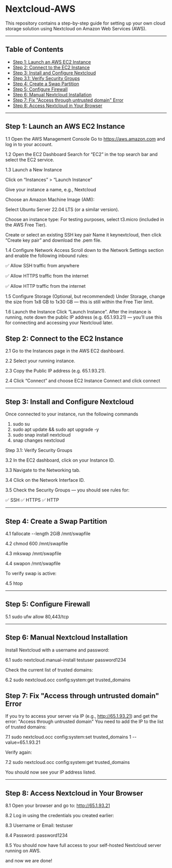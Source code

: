 # Nextcloud-AWS
This repository contains a step-by-step guide for setting up your own cloud storage solution using Nextcloud on Amazon Web Services (AWS).

---

## Table of Contents

- [Step 1: Launch an AWS EC2 Instance](#step-1-launch-an-aws-ec2-instance)  
- [Step 2: Connect to the EC2 Instance](#step-2-connect-to-the-ec2-instance)  
- [Step 3: Install and Configure Nextcloud](#step-3-install-and-configure-nextcloud)  
- [Step 3.1: Verify Security Groups](#step-31-verify-security-groups)  
- [Step 4: Create a Swap Partition](#step-4-create-a-swap-partition)  
- [Step 5: Configure Firewall](#step-5-configure-firewall)  
- [Step 6: Manual Nextcloud Installation](#step-6-manual-nextcloud-installation)  
- [Step 7: Fix "Access through untrusted domain" Error](#step-7-fix-access-through-untrusted-domain-error)  
- [Step 8: Access Nextcloud in Your Browser](#step-8-access-nextcloud-in-your-browser)  

---

## Step 1: Launch an AWS EC2 Instance

1.1 Open the AWS Management Console
Go to https://aws.amazon.com and log in to your account.

1.2 Open the EC2 Dashboard
Search for “EC2” in the top search bar and select the EC2 service.

1.3 Launch a New Instance

Click on “Instances” > “Launch Instance”

Give your instance a name, e.g., Nextcloud

Choose an Amazon Machine Image (AMI):

Select Ubuntu Server 22.04 LTS (or a similar version).

Choose an instance type: For testing purposes, select t3.micro (included in the AWS Free Tier).

Create or select an existing SSH key pair
Name it keynextcloud, then click “Create key pair” and download the .pem file.

1.4 Configure Network Access
Scroll down to the Network Settings section and enable the following inbound rules:

✅ Allow SSH traffic from anywhere

✅ Allow HTTPS traffic from the internet

✅ Allow HTTP traffic from the internet

1.5 Configure Storage
(Optional, but recommended)
Under Storage, change the size from 1x8 GB to 1x30 GB — this is still within the Free Tier limit.

1.6 Launch the Instance
Click “Launch Instance”.
After the instance is running, note down the public IP address (e.g. 65.1.93.21) — you’ll use this for connecting and accessing your Nextcloud later.

## Step 2: Connect to the EC2 Instance

2.1 Go to the Instances page in the AWS EC2 dashboard.

2.2 Select your running instance.

2.3 Copy the Public IP address (e.g. 65.1.93.21).

2.4 Click “Connect” and choose EC2 Instance Connect and click connect 

---

## Step 3: Install and Configure Nextcloud

Once connected to your instance, run the following commands

1. sudo su
2. sudo apt update && sudo apt upgrade -y
3. sudo snap install nextcloud
4. snap changes nextcloud

Step 3.1: Verify Security Groups

3.2 In the EC2 dashboard, click on your Instance ID.

3.3 Navigate to the Networking tab.

3.4 Click on the Network Interface ID.

3.5 Check the Security Groups — you should see rules for:

✅ SSH
✅ HTTPS
✅ HTTP

---

## Step 4: Create a Swap Partition

4.1 fallocate --length 2GiB /mnt/swapfile

4.2 chmod 600 /mnt/swapfile

4.3 mkswap /mnt/swapfile

4.4 swapon /mnt/swapfile

To verify swap is active:

4.5 htop

---

## Step 5: Configure Firewall

5.1 sudo ufw allow 80,443/tcp

----

## Step 6: Manual Nextcloud Installation

Install Nextcloud with a username and password:

6.1 sudo nextcloud.manual-install testuser password1234

Check the current list of trusted domains:

6.2 sudo nextcloud.occ config:system:get trusted_domains

## Step 7: Fix "Access through untrusted domain" Error
If you try to access your server via IP (e.g., http://65.1.93.21) and get the error:
"Access through untrusted domain"
You need to add the IP to the list of trusted domains:

7.1 sudo nextcloud.occ config:system:set trusted_domains 1 --value=65.1.93.21

Verify again:

7.2 sudo nextcloud.occ config:system:get trusted_domains

You should now see your IP address listed.

---

## Step 8: Access Nextcloud in Your Browser

8.1 Open your browser and go to:
http://65.1.93.21

8.2 Log in using the credentials you created earlier:

8.3 Username or Email: testuser

8.4 Password: password1234

8.5 You should now have full access to your self-hosted Nextcloud server running on AWS.

and now we are done! 

